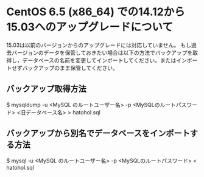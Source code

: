 CentOS 6.5 (x86_64) での14.12から15.03へのアップグレードについて
========================================================================

15.03は以前のバージョンからのアップグレードには対応していません。
もし過去バージョンのデータを保管しておきたい場合は以下の方法でバックアップを取得し，データベースの名前を変更してインポートしてください。またはインポートせずバックアップのまま保管してください。


## バックアップ取得方法

$ mysqldump -u <MySQL のルートユーザー名> -p <MySQLのルートパスワード> <旧データベース名> > hatohol.sql

## バックアップから別名でデータベースをインポートする方法

$ mysql -u <MySQL のルートユーザー名> -p <MySQLのルートパスワード> <New database name> < hatohol.sql
